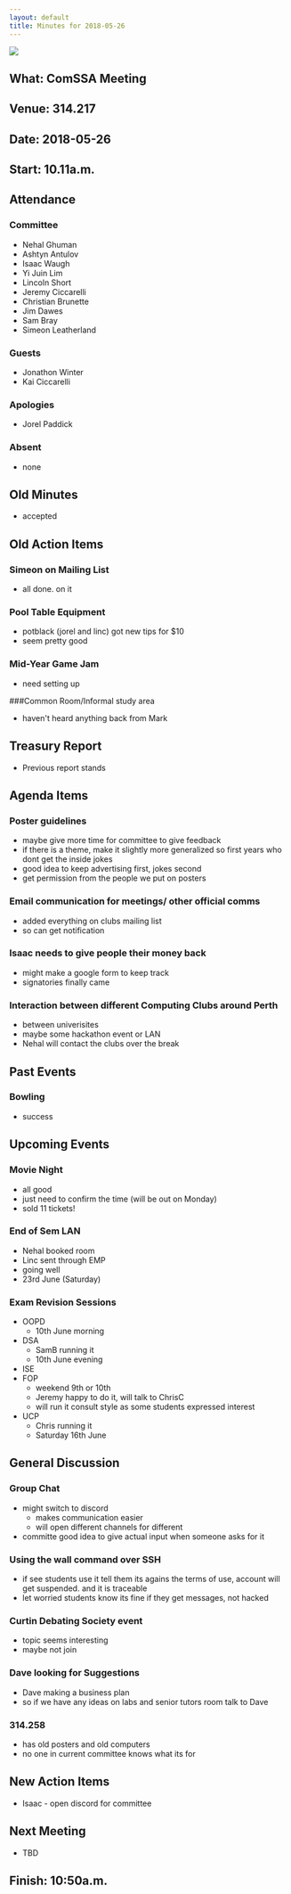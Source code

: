 ```yaml
---
layout: default
title: Minutes for 2018-05-26
---
```


![](../../images/letterhead.png)

## What: ComSSA Meeting

## Venue: 314.217

## Date: 2018-05-26

## Start: 10.11a.m.

## Attendance

### Committee

* Nehal Ghuman
* Ashtyn Antulov
* Isaac Waugh
* Yi Juin Lim
* Lincoln Short
* Jeremy Ciccarelli
* Christian Brunette
* Jim Dawes
* Sam Bray
* Simeon Leatherland

### Guests

* Jonathon Winter 
* Kai Ciccarelli

### Apologies

* Jorel Paddick

### Absent

* none

## Old Minutes

* accepted

## Old Action Items

### Simeon on Mailing List

* all done. on it 

### Pool Table Equipment

* potblack (jorel and linc) got new tips for $10 
* seem pretty good

### Mid-Year Game Jam

* need setting up 

###Common Room/Informal study area

* haven't heard anything back from Mark

## Treasury Report

* Previous report stands

## Agenda Items

### Poster guidelines

* maybe give more time for committee to give feedback
* if there is a theme, make it slightly more generalized so first years who dont get the inside jokes
* good idea to keep advertising first, jokes second
* get permission from the people we put on posters

### Email communication for meetings/ other official comms

* added everything on clubs mailing list
* so can get notification 

### Isaac needs to give people their money back

* might make a google form to keep track
* signatories finally came

### Interaction between different Computing Clubs around Perth

* between univerisites 
* maybe some hackathon event or LAN
* Nehal will contact the clubs over the break 

## Past Events

### Bowling

* success 

## Upcoming Events

### Movie Night

* all good 
* just need to confirm the time (will be out on Monday)
* sold 11 tickets!

### End of Sem LAN

* Nehal booked room
* Linc sent through EMP
* going well 
* 23rd June (Saturday)

### Exam Revision Sessions

* OOPD
  * 10th June morning
* DSA
  * SamB running it
  * 10th June evening 
* ISE
* FOP
  * weekend 9th or 10th
  * Jeremy happy to do it, will talk to ChrisC
  * will run it consult style as some students expressed interest
* UCP
  * Chris running it 
  * Saturday 16th June


## General Discussion

### Group Chat

* might switch to discord
  * makes communication easier
  * will open different channels for different 
* committe good idea to give actual input when someone asks for it 

### Using the wall command over SSH

* if see students use it tell them its agains the terms of use, account will get suspended. and it is traceable 
* let worried students know its fine if they get messages, not hacked

### Curtin Debating Society event

* topic seems interesting 
* maybe not join 

### Dave looking for Suggestions

* Dave making a business plan
* so if we have any ideas on labs and senior tutors room talk to Dave

### 314.258

* has old posters and old computers
* no one in current committee knows what its for 

## New Action Items

* Isaac - open discord for committee

## Next Meeting

* TBD

## Finish: 10:50a.m.